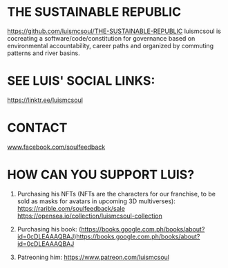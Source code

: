 # THE SUSTAINABLE REPUBLIC 
https://github.com/luismcsoul/THE-SUSTAINABLE-REPUBLIC
luismcsoul is cocreating a software/code/constitution for governance based on environmental accountability, career paths and organized by commuting patterns and river basins. 

# SEE LUIS' SOCIAL LINKS:
https://linktr.ee/luismcsoul


# CONTACT
www.facebook.com/soulfeedback


# HOW CAN YOU SUPPORT LUIS?

1. Purchasing his NFTs (NFTs are the characters for our franchise, to be sold as masks for avatars in upcoming 3D multiverses): 
https://rarible.com/soulfeedback/sale 
https://opensea.io/collection/luismcsoul-collection

2. Purchasing his book: 
(https://books.google.com.ph/books/about?id=0cDLEAAAQBAJ)https://books.google.com.ph/books/about?id=0cDLEAAAQBAJ

3. Patreoning him: 
https://www.patreon.com/luismcsoul

